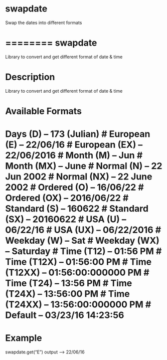 # swapdate
Swap the dates into different formats

========
swapdate
========


Library to convert and get different format of date & time


Description
===========

Library to convert and get different format of date & time

Available Formats
==================

# Days (D) – 173 (Julian) # European (E) – 22/06/16 # European (EX) – 22/06/2016 # Month (M) – Jun # Month (MX) – June # Normal (N) – 22 Jun 2002 # Normal (NX) – 22 June 2002 # Ordered (O) – 16/06/22 # Ordered (OX) – 2016/06/22 # Standard (S) – 160622 # Standard (SX) – 20160622 # USA (U) – 06/22/16 # USA (UX) – 06/22/2016 # Weekday (W) – Sat # Weekday (WX) – Saturday # Time (T12) – 01:56 PM # Time (T12X) – 01:56:00 PM # Time (T12XX) – 01:56:00:000000 PM # Time (T24) – 13:56 PM # Time (T24X) – 13:56:00 PM # Time (T24XX) – 13:56:00:000000 PM # Default – 03/23/16 14:23:56

Example
========

swapdate.get(“E”)
output –> 22/06/16
